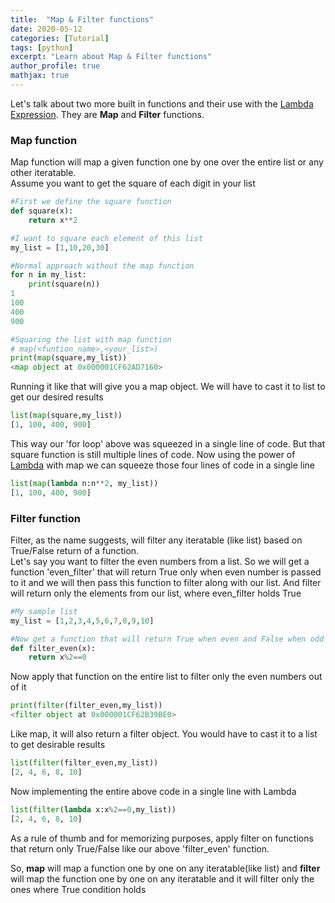```yaml
---
title:  "Map & Filter functions"
date: 2020-05-12
categories: [Tutorial]
tags: [python]
excerpt: "Learn about Map & Filter functions"
author_profile: true
mathjax: true
---
```


Let's talk about two more built in functions and their use with the [Lambda Expression](https://muzammil-iftikhar.github.io/tutorial/Lambda/). They are **Map** and **Filter** functions.

### Map function

Map function will map a given function one by one over the entire list or any other iteratable.  
Assume you want to get the square of each digit in your list

```python
#First we define the square function
def square(x):
    return x**2
```

```python
#I want to square each element of this list
my_list = [1,10,20,30]
```

```python
#Normal approach without the map function
for n in my_list:
    print(square(n))
1
100
400
900
```

```python
#Squaring the list with map function
# map(<funtion_name>,<your_list>)
print(map(square,my_list))
<map object at 0x000001CF62AD7160>
```

Running it like that will give you a map object. We will have to cast it to list to get our desired results

```python
list(map(square,my_list))
[1, 100, 400, 900]
```

This way our 'for loop' above was squeezed in a single line of code. But that square function is still multiple lines of code. Now using the power of [Lambda](https://muzammil-iftikhar.github.io/tutorial/Lambda/) with map we can squeeze those four lines of code in a single line

```python
list(map(lambda n:n**2, my_list))
[1, 100, 400, 900]
```

### Filter function

Filter, as the name suggests, will filter any iteratable (like list) based on True/False return of a function.  
Let's say you want to filter the even numbers from a list. So we will get a function 'even_filter' that will return True only when even number is passed to it and we will then pass this function to filter along with our list. And filter will return only the elements from our list, where even_filter holds True

```python
#My sample list
my_list = [1,2,3,4,5,6,7,8,9,10]
```

```python
#Now get a function that will return True when even and False when odd
def filter_even(x):
    return x%2==0
```

Now apply that function on the entire list to filter only the even numbers out of it

```python
print(filter(filter_even,my_list))
<filter object at 0x000001CF62B39BE0>
```

Like map, it will also return a filter object. You would have to cast it to a list to get desirable results

```python
list(filter(filter_even,my_list))
[2, 4, 6, 8, 10]
```

Now implementing the entire above code in a single line with Lambda


```python
list(filter(lambda x:x%2==0,my_list))
[2, 4, 6, 8, 10]
```

As a rule of thumb and for memorizing purposes, apply filter on functions that return only True/False like our above 'filter_even' function.

So, **map** will map a function one by one on any iteratable(like list) and **filter** will map the function one by one on any iteratable and it will filter only the ones where True condition holds
